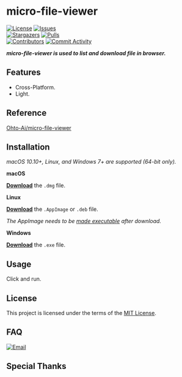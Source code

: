 # micro-file-viewer

[circleci]: https://app.circleci.com/pipelines/github/Ohto-Ai/micro-file-viewer
[issues]: https://github.com/Ohto-Ai/micro-file-viewer/issues
[stargazers]: https://github.com/Ohto-Ai/micro-file-viewer/stargazers
[pulls]: https://github.com/Ohto-Ai/micro-file-viewer/pulls
[commit-activity]: https://github.com/Ohto-Ai/micro-file-viewer/pulse
[contributors]: https://github.com/Ohto-Ai/micro-file-viewer/contributors
[use-this]: https://github.com/Ohto-Ai/micro-file-viewer/generate
[circleci:badge]: https://img.shields.io/circleci/project/github/Ohto-Ai/micro-file-viewer/master
[license:badge]: https://img.shields.io/github/license/Ohto-Ai/micro-file-viewer?style=for-the-badge&logo=github
[issues:badge]: https://img.shields.io/github/issues/Ohto-Ai/micro-file-viewer?style=for-the-badge&logo=github
[stargazers:badge]: https://img.shields.io/github/stars/Ohto-Ai/micro-file-viewer?style=for-the-badge&logo=github
[pulls:badge]: https://img.shields.io/github/issues-pr/Ohto-Ai/micro-file-viewer?logo=github&style=for-the-badge&color=0088ff
[contributors:badge]: https://img.shields.io/github/contributors/Ohto-Ai/micro-file-viewer?style=for-the-badge&logo=github
[commit-activity:badge]: https://img.shields.io/github/commit-activity/m/Ohto-Ai/micro-file-viewer?style=for-the-badge&logo=github
[use-this:badge]: https://img.shields.io/badge/use%20this-template-blue?logo=github-sponsors&style=for-the-badge&color=ffd866
[repository]: https://github.com/Ohto-Ai/micro-file-viewer

[![License][license:badge]](/LICENSE)
[![Issues][issues:badge]][issues]  
[![Stargazers][stargazers:badge]][stargazers]
[![Pulls][pulls:badge]][pulls]  
[![Contributors][contributors:badge]][contributors]
[![Commit Activity][commit-activity:badge]][commit-activity]  

***micro-file-viewer is used to list and download file in browser.***

## Features

- Cross-Platform.
- Light.

## Reference

[Ohto-Ai/micro-file-viewer][repository] 

## Installation

*macOS 10.10+, Linux, and Windows 7+ are supported (64-bit only).*

**macOS**

[**Download**](https://github.com/Ohto-Ai/micro-file-viewer/releases/latest) the `.dmg` file.

**Linux**

[**Download**](https://github.com/Ohto-Ai/micro-file-viewer/releases/latest) the `.AppImage` or `.deb` file.

*The AppImage needs to be [made executable](http://discourse.appimage.org/t/how-to-make-an-appimage-executable/80) after download.*

**Windows**

[**Download**](https://github.com/Ohto-Ai/micro-file-viewer/releases/latest) the `.exe` file.

## Usage

Click and run.

## License

This project is licensed under the terms of the [MIT License](/LICENSE).

## FAQ

[![Email](https://img.shields.io/badge/mail-zhu.thatboy@outlook.com-blue.svg?&style=for-the-badge)](mailto:zhu.thatboy@outlook.com?subject=Feedback&body=This%20is%20a%20test%20feedback.)

## Special Thanks

